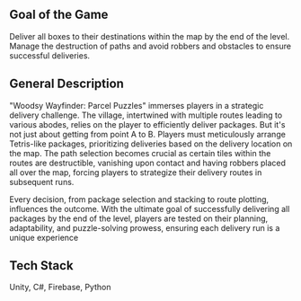 ## Goal of the Game
Deliver all boxes to their destinations within the map by the end of the level. Manage the destruction of paths and avoid robbers and obstacles to ensure successful deliveries.

## General Description
"Woodsy Wayfinder: Parcel Puzzles" immerses players in a strategic delivery challenge. The village, intertwined with multiple routes leading to various abodes, relies on the player to efficiently deliver packages. But it's not just about getting from point A to B. Players must meticulously arrange Tetris-like packages, prioritizing deliveries based on the delivery location on the map. The path selection becomes crucial as certain tiles within the routes are destructible, vanishing upon contact and having robbers placed all over the map, forcing players to strategize their delivery routes in subsequent runs.

Every decision, from package selection and stacking to route plotting, influences the outcome. With the ultimate goal of successfully delivering all packages by the end of the level, players are tested on their planning, adaptability, and puzzle-solving prowess, ensuring each delivery run is a unique experience

## Tech Stack
Unity, C#, Firebase, Python
